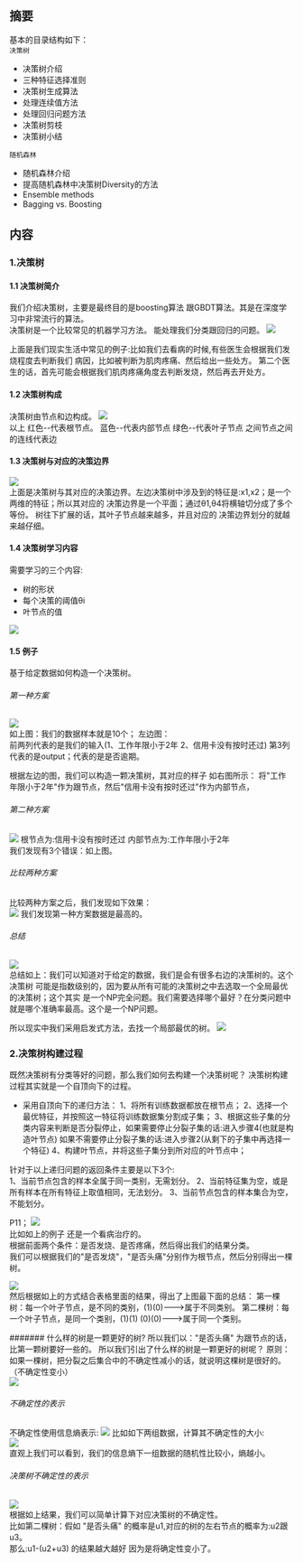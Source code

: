 ## 摘要
基本的目录结构如下：  
`决策树`   
* 决策树介绍
* 三种特征选择准则  
* 决策树生成算法  
* 处理连续值方法
* 处理回归问题方法  
* 决策树剪枝  
* 决策树小结  

`随机森林`  
* 随机森林介绍  
* 提高随机森林中决策树Diversity的方法  
* Ensemble methods  
* Bagging vs. Boosting  

## 内容

### 1.决策树
#### 1.1 决策树简介
  我们介绍决策树，主要是最终目的是boosting算法 跟GBDT算法。其是在深度学习中非常流行的算法。  
决策树是一个比较常见的机器学习方法。 能处理我们分类跟回归的问题。 
![](../images/42.png)  

  上面是我们现实生活中常见的例子:比如我们去看病的时候,有些医生会根据我们发烧程度去判断我们
病因，比如被判断为肌肉疼痛、然后给出一些处方。
  第二个医生的话，首先可能会根据我们肌肉疼痛角度去判断发烧，然后再去开处方。

#### 1.2 决策树构成  
  决策树由节点和边构成。
![](../images/43.png)   
  以上
     红色--代表根节点。
     蓝色--代表内部节点
     绿色--代表叶子节点
  之间节点之间的连线代表边
 

#### 1.3 决策树与对应的决策边界  
![](../images/44.png)  
上面是决策树与其对应的决策边界。左边决策树中涉及到的特征是:x1,x2；是一个两维的特征；所以其对应的
决策边界是一个平面；通过θ1,θ4将横轴切分成了多个等份。 树往下扩展的话，其叶子节点越来越多，并且对应的
决策边界划分的就越来越仔细。  
  
#### 1.4 决策树学习内容
   需要学习的三个内容:  
* 树的形状  
* 每个决策的阈值θi  
* 叶节点的值  

![](../images/45.png)  

#### 1.5 例子  

  基于给定数据如何构造一个决策树。  
###### 第一种方案
![](../images/46.png)  
 如上图：我们的数据样本就是10个；
 左边图：  
   前两列代表的是我们的输入(1、工作年限小于2年 2、信用卡没有按时还过)  第3列代表的是output；代表的是是否逾期。  
  
根据左边的图，我们可以构造一颗决策树，其对应的样子 如右图所示：
将"工作年限小于2年"作为跟节点，然后"信用卡没有按时还过"作为内部节点，

###### 第二种方案  
![](../images/47.png) 
根节点为:信用卡没有按时还过  内部节点为:工作年限小于2年  
我们发现有3个错误：如上图。  

###### 比较两种方案  
  比较两种方案之后，我们发现如下效果：  
![](../images/48.png) 
 我们发现第一种方案数据是最高的。
 
###### 总结
![](../images/49.png)  
  总结如上：我们可以知道对于给定的数据，我们是会有很多右边的决策树的。这个决策树
可能是指数级别的，因为要从所有可能的决策树之中去选取一个全局最优的决策树；这个其实
是一个NP完全问题。我们需要选择哪个最好？在分类问题中就是哪个准确率最高。这个是一个NP问题。


所以现实中我们采用启发式方法，去找一个局部最优的树。
![](../images/50.png)  


 
### 2.决策树构建过程  
   既然决策树有分类等好的问题，那么我们如何去构建一个决策树呢？
决策树构建过程其实就是一个自顶向下的过程。


* 采用自顶向下的递归方法：
1、将所有训练数据都放在根节点；
2、选择一个最优特征，并按照这一特征将训练数据集分割成子集；
3、根据这些子集的分类内容来判断是否分裂停止，如果需要停止分裂子集的话:进入步骤4(也就是构造叶节点)   如果不需要停止分裂子集的话:进入步骤2(从剩下的子集中再选择一个特征) 
4、构建叶节点，并将这些子集分到所对应的叶节点中；  


针对于以上递归问题的返回条件主要是以下3个:  
1、当前节点包含的样本全属于同一类别，无需划分。
2、当前特征集为空，或是所有样本在所有特征上取值相同，无法划分。
3、当前节点包含的样本集合为空，不能划分。  

P11；
![](../images/51.png)    
  比如如上的例子 还是一个看病治疗的。  
  根据前面两个条件：是否发烧、是否疼痛，然后得出我们的结果分类。  
  我们可以根据我们的"是否发烧"，"是否头痛"分别作为根节点，然后分别得出一棵树。

![](../images/52.png)  
然后根据如上的方式结合表格里面的结果，得出了上图最下面的总结：
第一棵树：每一个叶子节点，是不同的类别，(1)(0)--->属于不同类别。
第二棵树：每一个叶子节点，是同一个类别，(1)(1)   (0)(0)--->属于同一个类别。   
 
####### 什么样的树是一颗更好的树?
所以我们以："是否头痛" 为跟节点的话，比第一颗树要好一些的。  所以我们引出了什么样的树是一颗更好的树呢？
原则：如果一棵树，把分裂之后集合中的不确定性减小的话，就说明这棵树是很好的。（不确定性变小）  
![](../images/53.png) 

###### 不确定性的表示
  不确定性使用信息熵表示:
![](../images/54.png) 
  比如如下两组数据，计算其不确定性的大小:  
![](../images/55.png)  
  直观上我们可以看到，我们的信息熵下一组数据的随机性比较小，熵越小。
  
###### 决策树不确定性的表示
  ![](../images/56.png)  
  根据如上结果，我们可以简单计算下对应决策树的不确定性。  
  比如第二棵树：假如 "是否头痛" 的概率是u1,对应的树的左右节点的概率为:u2跟u3。  
  那么:u1-(u2+u3) 的结果越大越好 因为是将确定性变小了。
    


   






